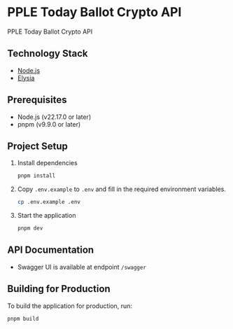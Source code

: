 # PPLE Today Ballot Crypto API

PPLE Today Ballot Crypto API

## Technology Stack

- [Node.js](https://nodejs.org/)
- [Elysia](https://elysiajs.com/)

## Prerequisites

- Node.js (v22.17.0 or later)
- pnpm (v9.9.0 or later)

## Project Setup

1. Install dependencies

   ```bash
   pnpm install
   ```

2. Copy `.env.example` to `.env` and fill in the required environment variables.

   ```bash
   cp .env.example .env
   ```

5. Start the application

   ```bash
   pnpm dev
   ```

## API Documentation

- Swagger UI is available at endpoint `/swagger`

## Building for Production

To build the application for production, run:

```bash
pnpm build
```
